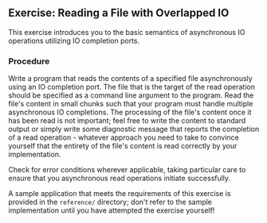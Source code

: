 ## Exercise: Reading a File with Overlapped IO

This exercise introduces you to the basic semantics of asynchronous IO operations utilizing IO completion ports.

### Procedure

Write a program that reads the contents of a specified file asynchronously using an IO completion port. The file that is the target of the read operation should be specified as a command line argument to the program. Read the file's content in small chunks such that your program must handle multiple asynchronous IO completions. The processing of the file's content once it has been read is not important; feel free to write the content to standard output or simply write some diagnostic message that reports the completion of a read operation - whatever approach you need to take to convince yourself that the entirety of the file's content is read correctly by your implementation. 

Check for error conditions wherever applicable, taking particular care to ensure that you asynchronous read operations initiate successfully.

A sample application that meets the requirements of this exercise is provided in the `reference/` directory; don't refer to the sample implementation until you have attempted the exercise yourself!